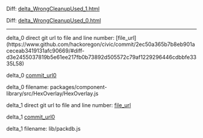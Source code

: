 Diff: [delta_WrongCleanupUsed_1.html](./delta_WrongCleanupUsed_1.html)

Diff: [delta_WrongCleanupUsed_0.html](./delta_WrongCleanupUsed_0.html)

<hr>
delta_0 direct git url to file and line number: [file_url](https://www.github.com/hackoregon/civic/commit/2ec50a365b7b8eb901aceceab3419131afc90669/#diff-d3e2455037819b5e61ee217fb0b73892d505572c79af1229296446cdbbfe3335L58)

delta_0 [commit_url0](https://www.github.com/hackoregon/civic/commit/2ec50a365b7b8eb901aceceab3419131afc90669)

delta_0 filename: packages/component-library/src/HexOverlay/HexOverlay.js



delta_1 direct git url to file and line number: [file_url](https://www.github.com/DaVarga/slingxdcc/commit/94b5fe5f5561ee5ef4b690e785871fdbb038d180/#diff-8f1a0829510e1645970d40111fe90a4b8c125bae2edaa76638415d7e86fb77e8L61)

delta_1 [commit_url0](https://www.github.com/DaVarga/slingxdcc/commit/94b5fe5f5561ee5ef4b690e785871fdbb038d180)

delta_1 filename: lib/packdb.js




